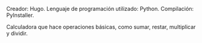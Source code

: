 Creador: Hugo.
Lenguaje de programación utilizado: Python.
Compilación: PyInstaller.

Calculadora que hace operaciones básicas, como sumar, restar, multiplicar y dividir.

